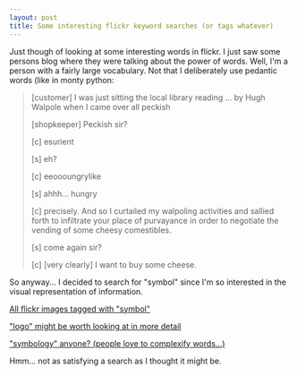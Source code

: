 ```yaml
---
layout: post
title: Some interesting flickr keyword searches (or tags whatever) 
---
```



Just though of looking at some interesting words in flickr. I just saw some persons blog where they were talking about the power of words. Well, I'm a person with a fairly large vocabulary. Not that I deliberately use pedantic words (like in monty python:

> [customer] I was just sitting the local library reading ... by Hugh Walpole when I came over all peckish
> 
> [shopkeeper] Peckish sir?
> 
> [c] esurient
> 
> [s] eh?
> 
> [c] eeoooungrylike
> 
> [s] ahhh... hungry
> 
> [c] precisely. And so I curtailed my walpoling activities and sallied forth to infiltrate your place of purvayance in order to negotiate the vending of some cheesy comestibles.
> 
> [s] come again sir?
> 
> [c] [very clearly] I want to buy some cheese.

So anyway... I decided to search for "symbol" since I'm so interested in the visual representation of information. 

<a href="http://flickr.com/photos/tags/symbol">All flickr images tagged with "symbol" </a>

<a href="http://flickr.com/photos/tags/logo">"logo" might be worth looking at in more detail </a>

<a href="http://flickr.com/photos/tags/symbology">"symbology" anyone? (people love to complexify words...) </a>

Hmm... not as satisfying a search as I thought it might be.

